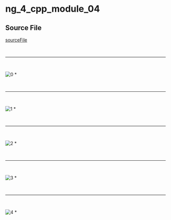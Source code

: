 # ng_4_cpp_module_04
## Source File
[sourceFile](./ng_4_cpp_module_04/src/ng_4_cpp_module_04)

<br/>

- - -

<br/>

![0](./images/ng_4_cpp_module_04-1.png)
* 

<br/>

- - -

<br/>

![1](./images/ng_4_cpp_module_04-2.png)
* 

<br/>

- - -

<br/>

![2](./images/ng_4_cpp_module_04-3.png)
* 

<br/>

- - -

<br/>

![3](./images/ng_4_cpp_module_04-4.png)
* 

<br/>

- - -

<br/>

![4](./images/ng_4_cpp_module_04-5.png)
* 

<br/>


